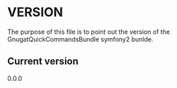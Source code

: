 VERSION
=======

The purpose of this file is to point out the version of the
GnugatQuickCommandsBundle symfony2 bunlde.

Current version
---------------

0.0.0
